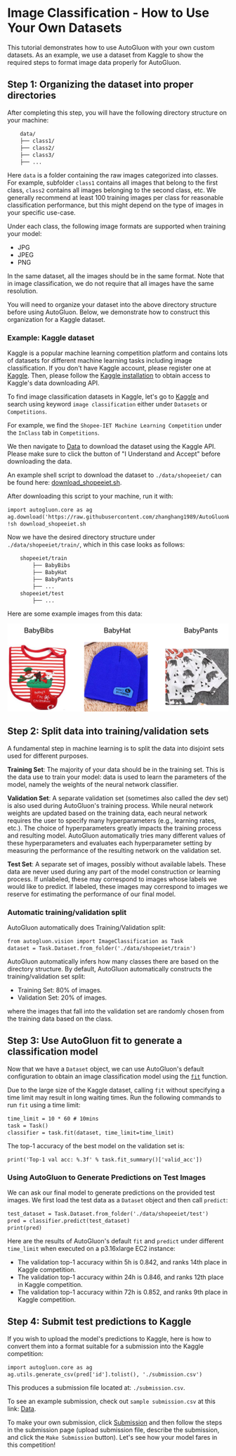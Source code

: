 # Image Classification - How to Use Your Own Datasets

This tutorial demonstrates how to use AutoGluon with your own custom datasets.
As an example, we use a dataset from Kaggle to show the required steps to format image data properly for AutoGluon.

## Step 1: Organizing the dataset into proper directories

After completing this step, you will have the following directory structure on your machine:

```
    data/
    ├── class1/
    ├── class2/
    ├── class3/
    ├── ...
```

Here `data` is a folder containing the raw images categorized into classes. For example, subfolder `class1` contains all images that belong to the first class, `class2` contains all images belonging to the second class, etc.
We generally recommend at least 100 training images per class for reasonable classification performance, but this might depend on the type of images in your specific use-case.

Under each class, the following image formats are supported when training your model:

- JPG
- JPEG
- PNG

In the same dataset, all the images should be in the same format. Note that in image classification, we do not require that all images have the same resolution.

You will need to organize your dataset into the above directory structure before using AutoGluon.
Below, we demonstrate how to construct this organization for a Kaggle dataset.

### Example: Kaggle dataset

Kaggle is a popular machine learning competition platform and contains lots of
datasets for different machine learning tasks including image classification.
If you don't have Kaggle account, please register one at [Kaggle](https://www.kaggle.com/).
Then, please follow the [Kaggle installation](https://github.com/Kaggle/kaggle-api/) to obtain access to Kaggle's data downloading API.

To find image classification datasets in Kaggle, let's go to [Kaggle](https://www.kaggle.com/)
and search using keyword `image classification` either under `Datasets` or `Competitions`.

For example, we find the `Shopee-IET Machine Learning Competition` under the `InClass` tab in `Competitions`.

We then navigate to [Data](https://www.kaggle.com/c/shopee-iet-machine-learning-competition/data) to download the dataset using the Kaggle API.
Please make sure to click the button of "I Understand and Accept" before downloading the data.

An example shell script to download the dataset to `./data/shopeeiet/` can be found here: [download_shopeeiet.sh](https://github.com/zhanghang1989/AutoGluonWebdata/blob/master/docs/tutorial/download_shopeeiet.sh?raw=True).

After downloading this script to your machine, run it with:

```
import autogluon.core as ag
ag.download('https://raw.githubusercontent.com/zhanghang1989/AutoGluonWebdata/master/docs/tutorial/download_shopeeiet.sh')
!sh download_shopeeiet.sh
```

Now we have the desired directory structure under `./data/shopeeiet/train/`, which in this case looks as follows:

```
    shopeeiet/train
        ├── BabyBibs
        ├── BabyHat
        ├── BabyPants
        ├── ...
    shopeeiet/test
        ├── ...
```

Here are some example images from this data:

![](../../img/shopeeiet_example.png)


## Step 2: Split data into training/validation sets

A fundamental step in machine learning is to split the data into disjoint sets used for different purposes.

**Training Set**: The majority of your data should be in the training set.
This is the data use to train your model:
data is used to learn the parameters of the model,
namely the weights of the neural network classifier.

**Validation Set**: A separate validation set (sometimes also called the dev set)
is also used during AutoGluon's training process. While neural network weights are updated based on the training data,
each neural network requires the user to specify many hyperparameters (e.g., learning rates, etc.). The choice of hyperparameters greatly impacts the training process and resulting model.  AutoGluon automatically tries many different values of these hyperparameters and evaluates each hyperparameter setting by measuring the performance of the resulting network on the validation set.

**Test Set**: A separate set of images, possibly without available labels. These data are never used during any part of the model construction or learning process. If unlabeled, these may correspond to images whose labels we would like to predict. If labeled, these images may correspond to images we reserve for estimating the performance of our final model.

### Automatic training/validation split

AutoGluon automatically does Training/Validation split:

```
from autogluon.vision import ImageClassification as Task
dataset = Task.Dataset.from_folder('./data/shopeeiet/train')
```

AutoGluon automatically infers how many classes there are based on the directory structure.
By default, AutoGluon automatically constructs the training/validation set split:

- Training Set: 80% of images.
- Validation Set: 20% of images.

where the images that fall into the validation set are randomly chosen from the training data based on the class.

## Step 3: Use AutoGluon fit to generate a classification model

Now that we have a `Dataset` object, we can use AutoGluon's default configuration to obtain an image classification model using the [`fit`](/api/autogluon.task.html#autogluon.task.ImageClassification.fit) function.

Due to the large size of the Kaggle dataset,
calling `fit` without specifying a time limit may result in long waiting times.
Run the following commands to run `fit` using a time limit:

```
time_limit = 10 * 60 # 10mins
task = Task()
classifier = task.fit(dataset, time_limit=time_limit)
```

The top-1 accuracy of the best model on the validation set is:

```
print('Top-1 val acc: %.3f' % task.fit_summary()['valid_acc'])
```

###  Using AutoGluon to Generate Predictions on Test Images

We can ask our final model to generate predictions on the provided test images.
We first load the test data as a `Dataset` object and then call `predict`:

```
test_dataset = Task.Dataset.from_folder('./data/shopeeiet/test')
pred = classifier.predict(test_dataset)
print(pred)
```

Here are the results of AutoGluon's default `fit` and `predict` under different `time_limit` when executed on a p3.16xlarge EC2 instance:

- The validation top-1 accuracy within 5h is 0.842, and ranks 14th place in Kaggle competition.
- The validation top-1 accuracy within 24h is 0.846, and ranks 12th place in Kaggle competition.
- The validation top-1 accuracy within 72h is 0.852, and ranks 9th place in Kaggle competition.


## Step 4: Submit test predictions to Kaggle

If you wish to upload the model's predictions to Kaggle, here is how to convert them into a format suitable for a submission into the Kaggle competition:

```
import autogluon.core as ag
ag.utils.generate_csv(pred['id'].tolist(), './submission.csv')
```

This produces a submission file located at: `./submission.csv`.

To see an example submission, check out `sample submission.csv` at this link: [Data](https://www.kaggle.com/c/shopee-iet-machine-learning-competition/data).

To make your own submission, click [Submission](https://www.kaggle.com/c/shopee-iet-machine-learning-competition/submit)
and then follow the steps in the submission page (upload submission file, describe the submission,
and click the `Make Submission` button). Let's see how your model fares in this competition!
